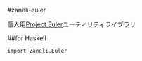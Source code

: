 #zaneli-euler

個人用[Project Euler](http://projecteuler.net/ "Project Euler")ユーティリティライブラリ

##for Haskell

```
import Zaneli.Euler
```
